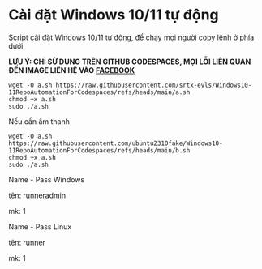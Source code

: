 # Cài đặt Windows 10/11 tự động

Script cài đặt Windows 10/11 tự động, để chạy mọi người copy lệnh ở phía dưới

**LƯU Ý: CHỈ SỬ DỤNG TRÊN GITHUB CODESPACES, MỌI LỖI LIÊN QUAN ĐẾN IMAGE LIÊN HỆ VÀO [FACEBOOK](https://www.facebook.com/canary.26100/)**

	wget -O a.sh https://raw.githubusercontent.com/srtx-evls/Windows10-11RepoAutomationForCodespaces/refs/heads/main/a.sh
	chmod +x a.sh
	sudo ./a.sh

 Nếu cần âm thanh

 	wget -O a.sh https://raw.githubusercontent.com/ubuntu2310fake/Windows10-11RepoAutomationForCodespaces/refs/heads/main/b.sh
	chmod +x a.sh
	sudo ./a.sh

Name - Pass Windows

tên: runneradmin

mk: 1

Name - Pass Linux

tên: runner

mk: 1
